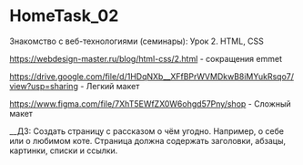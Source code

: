 # HomeTask_02
Знакомство с веб-технологиями (семинары): Урок 2. HTML, CSS

https://webdesign-master.ru/blog/html-css/2.html - сокращения emmet

https://drive.google.com/file/d/1HDqNXb__XFfBPrWVMDkwB8iMYukRsqo7/view?usp=sharing - Легкий макет

https://www.figma.com/file/7XhT5EWfZX0W6ohgd57Pny/shop - Сложный макет

__ДЗ: Создать страницу с рассказом о чём угодно. Например, о себе или о любимом коте.
Страница должна содержать заголовки, абзацы, картинки, списки и ссылки. 